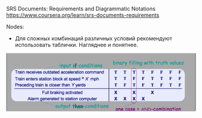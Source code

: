 SRS Documents: Requirements and Diagrammatic Notations
https://www.coursera.org/learn/srs-documents-requirements

Nodes:
- Для сложных комбинаций различных условий рекомендуют использовать таблички. Нагляднее и понятнее.

![](img/srs_week1_doc2_table.png)
